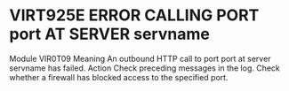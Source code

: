 # VIRT925E ERROR CALLING PORT port AT SERVER servname
Module
    VIR0T09
Meaning
    An outbound HTTP call to port port at server servname has failed.
Action
    Check preceding messages in the log. Check whether a firewall has blocked access to the specified port.
